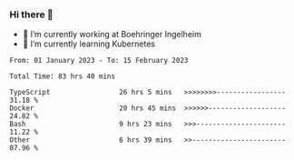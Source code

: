 ### Hi there 👋
- 🔭 I’m currently working at Boehringer Ingelheim
- 🌱 I’m currently learning Kubernetes

 
<!--START_SECTION:waka-->

```text
From: 01 January 2023 - To: 15 February 2023

Total Time: 83 hrs 40 mins

TypeScript                 26 hrs 5 mins   >>>>>>>>-----------------   31.18 %
Docker                     20 hrs 45 mins  >>>>>>-------------------   24.82 %
Bash                       9 hrs 23 mins   >>>----------------------   11.22 %
Other                      6 hrs 39 mins   >>-----------------------   07.96 %
```

<!--END_SECTION:waka-->

 

